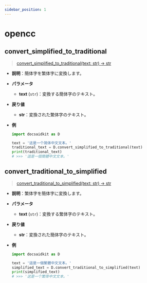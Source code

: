```yaml
---
sidebar_position: 1
---
```


# opencc

## convert_simplified_to_traditional

> [convert_simplified_to_traditional(text: str) -> str](https://github.com/DocsaidLab/DocsaidKit/blob/012540eebaebb2718987dd3ec0f7dcf40f403caa/docsaidkit/utils/custom_opencc.py#L10)

- **説明**：簡体字を繁体字に変換します。

- **パラメータ**

  - **text** (`str`)：変換する簡体字のテキスト。

- **戻り値**

  - **str**：変換された繁体字のテキスト。

- **例**

  ```python
  import docsaidkit as D

  text = '这是一个简体中文文本。'
  traditional_text = D.convert_simplified_to_traditional(text)
  print(traditional_text)
  # >>> '這是一個簡體中文文本。'
  ```

## convert_traditional_to_simplified

> [convert_traditional_to_simplified(text: str) -> str](https://github.com/DocsaidLab/DocsaidKit/blob/012540eebaebb2718987dd3ec0f7dcf40f403caa/docsaidkit/utils/custom_opencc.py#L15)

- **説明**：繁体字を簡体字に変換します。

- **パラメータ**

  - **text** (`str`)：変換する繁体字のテキスト。

- **戻り値**

  - **str**：変換された簡体字のテキスト。

- **例**

  ```python
  import docsaidkit as D

  text = '這是一個繁體中文文本。'
  simplified_text = D.convert_traditional_to_simplified(text)
  print(simplified_text)
  # >>> '这是一个繁体中文文本。'
  ```

